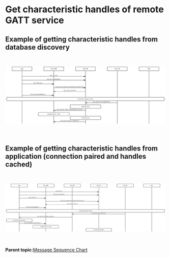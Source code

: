 # Get characteristic handles of remote GATT service

## Example of getting characteristic handles from database discovery

<br />

![](GUID-D7CB5F62-0B61-4F43-ADC3-DF424F5DB4A6-low.png)

<br />

## Example of getting characteristic handles from application \(connection paired and handles cached\)

<br />

![](GUID-85E809FC-7969-4130-B7F1-0427EC3EA891-low.png)

<br />

**Parent topic:**[Message Sequence Chart](GUID-7259983A-3268-4DAC-AB10-C7A606CD01E9.md)

